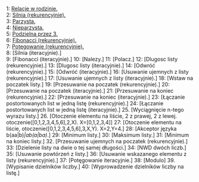 1: [Relacje w rodzinie.](https://github.com/Kontowicz/Prolog/blob/master/1.pl)<br>
2: [Silnia (rekurencyjnie).](https://github.com/Kontowicz/Prolog/blob/master/2.pl)<br>
3: [Parzysta.](https://github.com/Kontowicz/Prolog/blob/master/3.pl)<br>
4: [Nieparzysta.](https://github.com/Kontowicz/Prolog/blob/master/4.pl)<br>
5: [Podzielna przez 3.](https://github.com/Kontowicz/Prolog/blob/master/5.pl)<br>
6: [Fibonacci (rekurencyjnie).](https://github.com/Kontowicz/Prolog/blob/master/6.pl)<br>
7: [Potęgowanie (rekurencyjnie).](/master/1.pl)<br>
8: [Silnia (iteracyjnie).]<br>
9: [Fibonacci (iteracyjnie).]
10: [Nalezy.]
11: [Polacz.]
12: [Dlugosc listy (rekurencyjnie).]
13: [Dlugosc listy (iteracyjnie).]
14: [Odwróć (rekurencyjnie).]
15: [Odwróć (iteracyjnie).]
16: [Usuwanie ujemnych z listy (rekurencyjnie).]
17: [Usuwanie ujemnych z listy (iteracyjnie).]
18: [Wstaw na poczatek listy.]
19: [Przesuwanie na poczatek (rekurencyjnie).]
20: [Przesuwanie na poczatek (iteracyjnie).]
21: [Przesuwanie na koniec (rekurencyjnie).]
22: [Przesuwanie na koniec (iteracyjnie).] 
23: [Łączanie postortowanych list w jedną listę (rekurencyjnie).]
24: [Łączanie postortowanych list w jedną listę (iteracyjnie).]
25. [Wyciągnięcie n-tego wyrazu listy.]
26. [Otoczenie elementu na liście, 2 z prawej, 2 z lewej. otoczenie([0,1,2,3,4,5,6],2,X). X=[0,1,2,3,4]]
27: [Otoczenie elementu na liście, otoczenie([0,1,2,3,4,5,6],3,X,Y). X=2,Y=4.]
28: [Akceptor języka b(aa|b)*|ab(a|ba)*.]
29: [Minimum listy.]
30: [Maksimum listy.]
31: [Minimum na koniec listy.]
32. [Przesuwanie ujemnych na poczatek (rekurencyjnie).]
33: [Dzielenie listy na dwie o tej samej długości.]
34: [NWD dwóch liczb.]
35: [Usuwanie powtórzeń z listy.]
36: [Usuwanie wskazanego elementu z listy (rekurencyjnie).]
37: [Potęgowanie iteracyjnie.]
38: [Modulo]
39. [Wypisanie dzielników liczby.]
40: [Wyprowadzenie dzielników liczby na listę.]